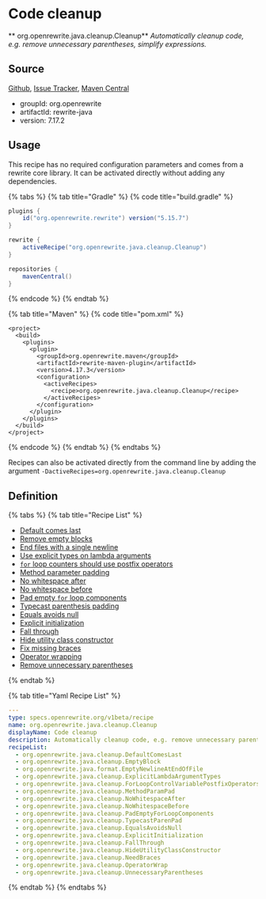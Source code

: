# Code cleanup

** org.openrewrite.java.cleanup.Cleanup**
_Automatically cleanup code, e.g. remove unnecessary parentheses, simplify expressions._

## Source

[Github](https://github.com/openrewrite/rewrite), [Issue Tracker](https://github.com/openrewrite/rewrite/issues), [Maven Central](https://search.maven.org/artifact/org.openrewrite/rewrite-java/7.17.2/jar)

* groupId: org.openrewrite
* artifactId: rewrite-java
* version: 7.17.2


## Usage

This recipe has no required configuration parameters and comes from a rewrite core library. It can be activated directly without adding any dependencies.

{% tabs %}
{% tab title="Gradle" %}
{% code title="build.gradle" %}
```groovy
plugins {
    id("org.openrewrite.rewrite") version("5.15.7")
}

rewrite {
    activeRecipe("org.openrewrite.java.cleanup.Cleanup")
}

repositories {
    mavenCentral()
}

```
{% endcode %}
{% endtab %}

{% tab title="Maven" %}
{% code title="pom.xml" %}
```markup
<project>
  <build>
    <plugins>
      <plugin>
        <groupId>org.openrewrite.maven</groupId>
        <artifactId>rewrite-maven-plugin</artifactId>
        <version>4.17.3</version>
        <configuration>
          <activeRecipes>
            <recipe>org.openrewrite.java.cleanup.Cleanup</recipe>
          </activeRecipes>
        </configuration>
      </plugin>
    </plugins>
  </build>
</project>
```
{% endcode %}
{% endtab %}
{% endtabs %}

Recipes can also be activated directly from the command line by adding the argument `-DactiveRecipes=org.openrewrite.java.cleanup.Cleanup`

## Definition

{% tabs %}
{% tab title="Recipe List" %}
* [Default comes last](../../java/cleanup/defaultcomeslast.md)
* [Remove empty blocks](../../java/cleanup/emptyblock.md)
* [End files with a single newline](../../java/format/emptynewlineatendoffile.md)
* [Use explicit types on lambda arguments](../../java/cleanup/explicitlambdaargumenttypes.md)
* [`for` loop counters should use postfix operators](../../java/cleanup/forloopcontrolvariablepostfixoperators.md)
* [Method parameter padding](../../java/cleanup/methodparampad.md)
* [No whitespace after](../../java/cleanup/nowhitespaceafter.md)
* [No whitespace before](../../java/cleanup/nowhitespacebefore.md)
* [Pad empty `for` loop components](../../java/cleanup/pademptyforloopcomponents.md)
* [Typecast parenthesis padding](../../java/cleanup/typecastparenpad.md)
* [Equals avoids null](../../java/cleanup/equalsavoidsnull.md)
* [Explicit initialization](../../java/cleanup/explicitinitialization.md)
* [Fall through](../../java/cleanup/fallthrough.md)
* [Hide utility class constructor](../../java/cleanup/hideutilityclassconstructor.md)
* [Fix missing braces](../../java/cleanup/needbraces.md)
* [Operator wrapping](../../java/cleanup/operatorwrap.md)
* [Remove unnecessary parentheses](../../java/cleanup/unnecessaryparentheses.md)

{% endtab %}

{% tab title="Yaml Recipe List" %}
```yaml
---
type: specs.openrewrite.org/v1beta/recipe
name: org.openrewrite.java.cleanup.Cleanup
displayName: Code cleanup
description: Automatically cleanup code, e.g. remove unnecessary parentheses, simplify expressions.
recipeList:
  - org.openrewrite.java.cleanup.DefaultComesLast
  - org.openrewrite.java.cleanup.EmptyBlock
  - org.openrewrite.java.format.EmptyNewlineAtEndOfFile
  - org.openrewrite.java.cleanup.ExplicitLambdaArgumentTypes
  - org.openrewrite.java.cleanup.ForLoopControlVariablePostfixOperators
  - org.openrewrite.java.cleanup.MethodParamPad
  - org.openrewrite.java.cleanup.NoWhitespaceAfter
  - org.openrewrite.java.cleanup.NoWhitespaceBefore
  - org.openrewrite.java.cleanup.PadEmptyForLoopComponents
  - org.openrewrite.java.cleanup.TypecastParenPad
  - org.openrewrite.java.cleanup.EqualsAvoidsNull
  - org.openrewrite.java.cleanup.ExplicitInitialization
  - org.openrewrite.java.cleanup.FallThrough
  - org.openrewrite.java.cleanup.HideUtilityClassConstructor
  - org.openrewrite.java.cleanup.NeedBraces
  - org.openrewrite.java.cleanup.OperatorWrap
  - org.openrewrite.java.cleanup.UnnecessaryParentheses

```
{% endtab %}
{% endtabs %}

